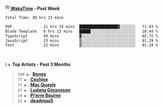 <img src="https://github.com/dxnter/dxnter/assets/17434202/67b21fa4-d36d-46f9-9dec-f23d976b00ef" alt="WakaTime Logo" width="14" height="18"/><a href="https://wakatime.com/@dxnter" target="_blank"><strong> WakaTime</strong></a><strong> - Past Week</strong>

<!--START_SECTION:waka-->

```txt
Total Time: 30 hrs 23 mins

PHP              21 hrs 35 mins  █████████████████▓░░░░░░░   71.03 %
Blade Template   6 hrs 12 mins   █████░░░░░░░░░░░░░░░░░░░░   20.44 %
TypeScript       49 mins         ▓░░░░░░░░░░░░░░░░░░░░░░░░   02.72 %
JavaScript       23 mins         ▒░░░░░░░░░░░░░░░░░░░░░░░░   01.29 %
Text             22 mins         ▒░░░░░░░░░░░░░░░░░░░░░░░░   01.24 %
```

<!--END_SECTION:waka-->

<br/>

<!--START_LASTFM_ARTISTS:{"period": "3month", "rows": 6}-->
<a href="https://last.fm" target="_blank"><img src="https://user-images.githubusercontent.com/17434202/215290617-e793598d-d7c9-428f-9975-156db1ba89cc.svg" alt="Last.fm Logo" width="18" height="13"/></a> **Top Artists - Past 3 Months**

> `208 ▶️` ∙ **[Bones](https://www.last.fm/music/Bones)**<br/>
> `77 ▶️` ∙ **[Cochise](https://www.last.fm/music/Cochise)**<br/>
> `75 ▶️` ∙ **[Mac Quayle](https://www.last.fm/music/Mac+Quayle)**<br/>
> `47 ▶️` ∙ **[Ludwig Göransson](https://www.last.fm/music/Ludwig+G%C3%B6ransson)**<br/>
> `38 ▶️` ∙ **[Pi’erre Bourne](https://www.last.fm/music/Pi%E2%80%99erre+Bourne)**<br/>
> `32 ▶️` ∙ **[deadmau5](https://www.last.fm/music/deadmau5)**<br/>
<!--END_LASTFM_ARTISTS-->

